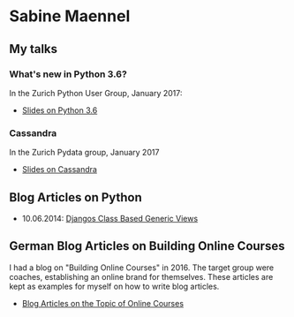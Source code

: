 # Sabine Maennel

## My talks

### What's new in Python 3.6?
In the Zurich Python User Group, January 2017:
- [Slides on Python 3.6](python3_6-talk/python3_6.html#/1) 

### Cassandra
In the Zurich Pydata group, January 2017
- [Slides on Cassandra](cassandra-talk/cassandra.html#/1)

## Blog Articles on Python

- 10.06.2014: [Djangos Class Based Generic Views](blog_articles/djangos_class_based_generic_views/djangos_class_based_generic_views.md)

## German Blog Articles on Building Online Courses
I had a blog on "Building Online Courses" in 2016. The target group were coaches, establishing an online brand for themselves. These articles are kept as examples for myself on how to write blog articles.
- [Blog Articles on the Topic of Online Courses](onlinekurstechnik)
